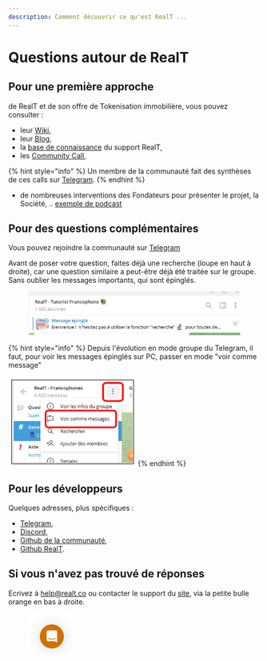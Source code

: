 ```yaml
---
description: Comment découvrir ce qu'est RealT ...
---
```


# Questions autour de RealT

## Pour une première approche

de RealT et de son offre de Tokenisation immobilière, vous pouvez consulter :

* leur [Wiki](https://wiki.realt.co/v/francais/),
* leur [Blog](https://realt.co/blog/),
* la [base de connaissance](https://intercom.help/realt/en/) du support RealT,
* les [Community Call](https://www.youtube.com/@RealTplatform/streams),

{% hint style="info" %}
Un membre de la communauté fait des synthèses de ces calls sur [Telegram](https://t.me/RtCCR).
{% endhint %}

* de nombreuses interventions des Fondateurs pour présenter le projet, la Société, .. [exemple de podcast](https://smartlinks.audiomeans.fr/l/chercheurs-de-valeur-9e55f2b3/limmobilier-tokenise-bientot-la-norme-entretien-avec-jean-marc-jacobson-ef0c8a09)

## Pour des questions complémentaires

Vous pouvez rejoindre la communauté sur [Telegram](https://t.me/RealT\_France)

Avant de poser votre question, faites déjà une recherche (loupe en haut à droite), car une question similaire a peut-être déjà été traitée sur le groupe. Sans oublier les messages importants, qui sont épinglés.

<figure><img src="../../.gitbook/assets/image (40).png" alt=""><figcaption></figcaption></figure>

{% hint style="info" %}
Depuis l'évolution en mode groupe du Telegram, il faut, pour voir les messages épinglés sur PC, passer en mode "voir comme message"&#x20;

&#x20;                                                  ![](<../../.gitbook/assets/image (8).png>)
{% endhint %}

## Pour les développeurs

Quelques adresses, plus spécifiques :

* [Telegram](https://t.me/RealT\_France),
* [Discord](https://discord.com/invite/npzp8xhMqu),
* [Github de la communauté](https://github.com/RealT-Community),
* [Github RealT](https://github.com/real-token).

## Si vous n'avez pas trouvé de réponses

Ecrivez à help@realt.co ou contacter le support du [site](https://realt.co/), via la petite bulle orange en bas à droite. <figure><img src="../../.gitbook/assets/image (88).png" alt=""><figcaption></figcaption></figure>
